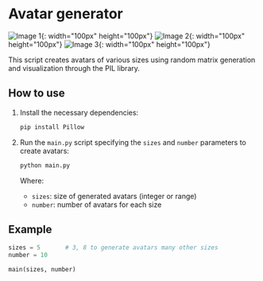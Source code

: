 # Avatar generator



![Image 1](/path/to/image1.jpg){: width="100px" height="100px"}
![Image 2](/path/to/image2.jpg){: width="100px" height="100px"}
![Image 3](/path/to/image3.jpg){: width="100px" height="100px"}


This script creates avatars of various sizes using random matrix generation and visualization through the PIL library.

## How to use

1. Install the necessary dependencies:

     ```bash
     pip install Pillow
     ```

2. Run the `main.py` script specifying the `sizes` and `number` parameters to create avatars:

     ```bash
     python main.py
     ```

    Where:
    - `sizes`: size of generated avatars (integer or range)
    - `number`: number of avatars for each size

## Example

```python
sizes = 5       # 3, 8 to generate avatars many other sizes 
number = 10

main(sizes, number)
```
